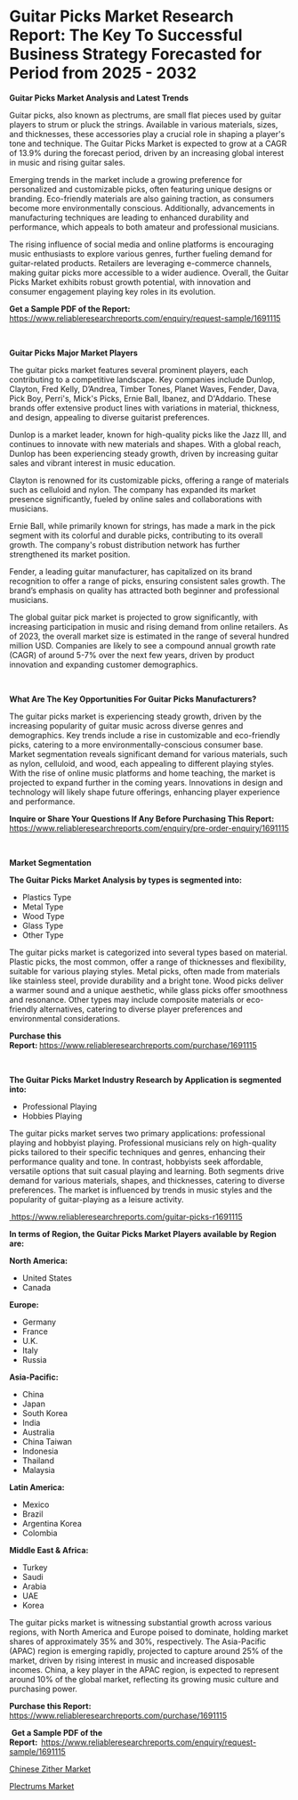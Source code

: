 <p><h1>Guitar Picks Market Research Report: The Key To Successful Business Strategy Forecasted for Period from 2025 - 2032</h1></p><p><strong>Guitar Picks Market Analysis and Latest Trends</strong></p>
<p><p>Guitar picks, also known as plectrums, are small flat pieces used by guitar players to strum or pluck the strings. Available in various materials, sizes, and thicknesses, these accessories play a crucial role in shaping a player's tone and technique. The Guitar Picks Market is expected to grow at a CAGR of 13.9% during the forecast period, driven by an increasing global interest in music and rising guitar sales. </p><p>Emerging trends in the market include a growing preference for personalized and customizable picks, often featuring unique designs or branding. Eco-friendly materials are also gaining traction, as consumers become more environmentally conscious. Additionally, advancements in manufacturing techniques are leading to enhanced durability and performance, which appeals to both amateur and professional musicians. </p><p>The rising influence of social media and online platforms is encouraging music enthusiasts to explore various genres, further fueling demand for guitar-related products. Retailers are leveraging e-commerce channels, making guitar picks more accessible to a wider audience. Overall, the Guitar Picks Market exhibits robust growth potential, with innovation and consumer engagement playing key roles in its evolution.</p></p>
<p><strong>Get a Sample PDF of the Report:&nbsp;</strong> <a href="https://www.reliableresearchreports.com/enquiry/request-sample/1691115?utm_campaign=38&utm_medium=2&utm_source=Github&utm_content=ia&utm_term=07012025&utm_id=guitar-picks">https://www.reliableresearchreports.com/enquiry/request-sample/1691115</a></p>
<p>&nbsp;</p>
<p><strong>Guitar Picks Major Market Players</strong></p>
<p><p>The guitar picks market features several prominent players, each contributing to a competitive landscape. Key companies include Dunlop, Clayton, Fred Kelly, D’Andrea, Timber Tones, Planet Waves, Fender, Dava, Pick Boy, Perri's, Mick's Picks, Ernie Ball, Ibanez, and D'Addario. These brands offer extensive product lines with variations in material, thickness, and design, appealing to diverse guitarist preferences.</p><p>Dunlop is a market leader, known for high-quality picks like the Jazz III, and continues to innovate with new materials and shapes. With a global reach, Dunlop has been experiencing steady growth, driven by increasing guitar sales and vibrant interest in music education.</p><p>Clayton is renowned for its customizable picks, offering a range of materials such as celluloid and nylon. The company has expanded its market presence significantly, fueled by online sales and collaborations with musicians. </p><p>Ernie Ball, while primarily known for strings, has made a mark in the pick segment with its colorful and durable picks, contributing to its overall growth. The company's robust distribution network has further strengthened its market position.</p><p>Fender, a leading guitar manufacturer, has capitalized on its brand recognition to offer a range of picks, ensuring consistent sales growth. The brand’s emphasis on quality has attracted both beginner and professional musicians.</p><p>The global guitar pick market is projected to grow significantly, with increasing participation in music and rising demand from online retailers. As of 2023, the overall market size is estimated in the range of several hundred million USD. Companies are likely to see a compound annual growth rate (CAGR) of around 5-7% over the next few years, driven by product innovation and expanding customer demographics.</p></p>
<p>&nbsp;</p>
<p><strong>What Are The Key Opportunities For Guitar Picks Manufacturers?</strong></p>
<p><p>The guitar picks market is experiencing steady growth, driven by the increasing popularity of guitar music across diverse genres and demographics. Key trends include a rise in customizable and eco-friendly picks, catering to a more environmentally-conscious consumer base. Market segmentation reveals significant demand for various materials, such as nylon, celluloid, and wood, each appealing to different playing styles. With the rise of online music platforms and home teaching, the market is projected to expand further in the coming years. Innovations in design and technology will likely shape future offerings, enhancing player experience and performance.</p></p>
<p><strong>Inquire or Share Your Questions If Any Before Purchasing This Report:</strong> <a href="https://www.reliableresearchreports.com/enquiry/pre-order-enquiry/1691115?utm_campaign=38&utm_medium=2&utm_source=Github&utm_content=ia&utm_term=07012025&utm_id=guitar-picks">https://www.reliableresearchreports.com/enquiry/pre-order-enquiry/1691115</a></p>
<p>&nbsp;</p>
<p><strong>Market Segmentation</strong></p>
<p><strong>The Guitar Picks Market Analysis by types is segmented into:</strong></p>
<p><ul><li>Plastics Type</li><li>Metal Type</li><li>Wood Type</li><li>Glass Type</li><li>Other Type</li></ul></p>
<p><p>The guitar picks market is categorized into several types based on material. Plastic picks, the most common, offer a range of thicknesses and flexibility, suitable for various playing styles. Metal picks, often made from materials like stainless steel, provide durability and a bright tone. Wood picks deliver a warmer sound and a unique aesthetic, while glass picks offer smoothness and resonance. Other types may include composite materials or eco-friendly alternatives, catering to diverse player preferences and environmental considerations.</p></p>
<p><strong>Purchase this Report:&nbsp;</strong><a href="https://www.reliableresearchreports.com/purchase/1691115?utm_campaign=38&utm_medium=2&utm_source=Github&utm_content=ia&utm_term=07012025&utm_id=guitar-picks">https://www.reliableresearchreports.com/purchase/1691115</a></p>
<p>&nbsp;</p>
<p><strong>The Guitar Picks Market Industry Research by Application is segmented into:</strong></p>
<p><ul><li>Professional Playing</li><li>Hobbies Playing</li></ul></p>
<p><p>The guitar picks market serves two primary applications: professional playing and hobbyist playing. Professional musicians rely on high-quality picks tailored to their specific techniques and genres, enhancing their performance quality and tone. In contrast, hobbyists seek affordable, versatile options that suit casual playing and learning. Both segments drive demand for various materials, shapes, and thicknesses, catering to diverse preferences. The market is influenced by trends in music styles and the popularity of guitar-playing as a leisure activity.</p></p>
<p><a href="https://www.reliableresearchreports.com/guitar-picks-r1691115?utm_campaign=38&utm_medium=2&utm_source=Github&utm_content=ia&utm_term=07012025&utm_id=guitar-picks">&nbsp;https://www.reliableresearchreports.com/guitar-picks-r1691115</a></p>
<p><strong>In terms of Region, the Guitar Picks Market Players available by Region are:</strong></p>
<p>
    <p> <strong> North America: </strong>
        <ul>
            <li>United States</li>
            <li>Canada</li>
        </ul>
        </p> 
    <p> <strong> Europe: </strong>
        <ul>
            <li>Germany</li>
            <li>France</li>
            <li>U.K.</li>
            <li>Italy</li>
            <li>Russia</li>
        </ul>
        </p> 
    <p> <strong> Asia-Pacific: </strong>
        <ul>
            <li>China</li>
            <li>Japan</li>
            <li>South Korea</li>
            <li>India</li>
            <li>Australia</li>
            <li>China Taiwan</li>
            <li>Indonesia</li>
            <li>Thailand</li>
            <li>Malaysia</li>
        </ul>
        </p> 
    <p> <strong> Latin America: </strong>
        <ul>
            <li>Mexico</li>
            <li>Brazil</li>
            <li>Argentina Korea</li>
            <li>Colombia</li>
        </ul>
        </p> 
    <p> <strong> Middle East & Africa: </strong>
        <ul>
            <li>Turkey</li>
            <li>Saudi</li>
            <li>Arabia</li>
            <li>UAE</li>
            <li>Korea</li>
        </ul>
    </p>
    </p>
<p><p>The guitar picks market is witnessing substantial growth across various regions, with North America and Europe poised to dominate, holding market shares of approximately 35% and 30%, respectively. The Asia-Pacific (APAC) region is emerging rapidly, projected to capture around 25% of the market, driven by rising interest in music and increased disposable incomes. China, a key player in the APAC region, is expected to represent around 10% of the global market, reflecting its growing music culture and purchasing power.</p></p>
<p><strong>Purchase this Report: </strong><a href="https://www.reliableresearchreports.com/purchase/1691115?utm_campaign=38&utm_medium=2&utm_source=Github&utm_content=ia&utm_term=07012025&utm_id=guitar-picks">https://www.reliableresearchreports.com/purchase/1691115</a></p>
<p>&nbsp;<strong>Get a Sample PDF of the Report:&nbsp;&nbsp;</strong><a href="https://www.reliableresearchreports.com/enquiry/request-sample/1691115?utm_campaign=38&utm_medium=2&utm_source=Github&utm_content=ia&utm_term=07012025&utm_id=guitar-picks">https://www.reliableresearchreports.com/enquiry/request-sample/1691115</a></p>
<p><strong></strong></p>
<p><p><a href="https://github.com/birnbaumbulah0/Market-Research-Report-List-1/blob/main/chinese-zither-market.md?utm_campaign=38&utm_medium=2&utm_source=Github&utm_content=ia&utm_term=07012025&utm_id=guitar-picks">Chinese Zither Market</a></p><p><a href="https://github.com/hartsockdonnette82/Market-Research-Report-List-1/blob/main/plectrums-market.md?utm_campaign=38&utm_medium=2&utm_source=Github&utm_content=ia&utm_term=07012025&utm_id=guitar-picks">Plectrums Market</a></p></p>